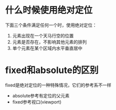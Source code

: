 # 什么时候使用绝对定位

下面三个条件满足任何一个时，使用绝对定位：

1. 元素出现在一个天马行空的位置
2. 元素是否存在，不影响其他元素的排列
3. 单个元素在某个区域内水平垂直居中

# fixed和absolute的区别

fixed是绝对定位的一种特殊情况，它们的参考系不一样

- absolute参考有定位的父元素
- fixed参考视口(viewport)
